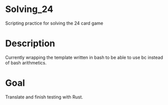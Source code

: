 # Solving_24
Scripting practice for solving the 24 card game

# Description
Currently wrapping the template written in bash to be able to use bc instead of bash arithmetics.

# Goal
Translate and finish testing with Rust.
